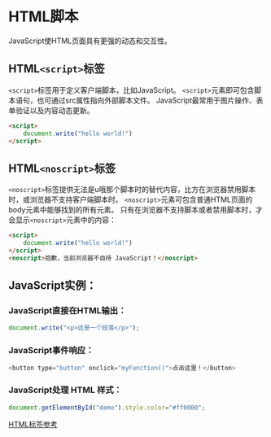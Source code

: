 # HTML脚本

JavaScript使HTML页面具有更强的动态和交互性。

## HTML`<script>`标签

`<script>`标签用于定义客户端脚本，比如JavaScript。
`<script>`元素即可包含脚本语句，也可通过src属性指向外部脚本文件。
JavaScript最常用于图片操作、表单验证以及内容动态更新。

```html
<script>
    document.write("hello world!")
</script>    
```

## HTML`<noscript>`标签
`<noscript>`标签提供无法是u哦那个脚本时的替代内容，比方在浏览器禁用脚本时，或浏览器不支持客户端脚本时。
`<noscript>`元素可包含普通HTML页面的body元素中能够找到的所有元素。
只有在浏览器不支持脚本或者禁用脚本时，才会显示`<noscript>`元素中的内容：

```html
<script>
    document.write("hello world!")
</script>
<noscript>抱歉，当前浏览器不自持 JavaScript！</noscript>
```

## JavaScript实例：

### JavaScript直接在HTML输出：

```javascript
document.write("<p>这是一个段落</p>");
```

### JavaScript事件响应：

```javascript
<button type="button" onclick="myFunction()">点击这里！</button>
```

### JavaScript处理 HTML 样式：

```javascript
document.getElementById("demo").style.color="#ff0000";
```

[HTML标签参考](./99.HTML标签参考.md)